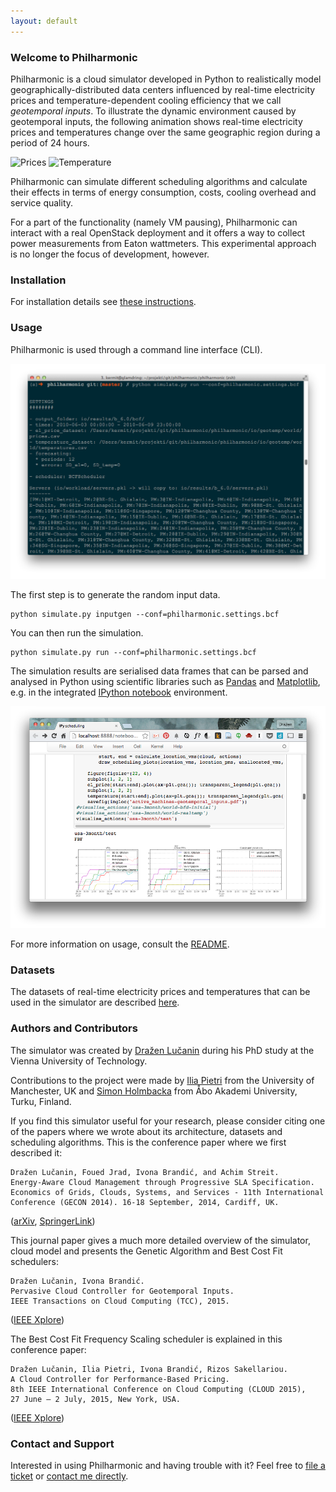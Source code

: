 ```yaml
---
layout: default
---
```


### Welcome to Philharmonic

Philharmonic is a cloud simulator developed in Python to realistically model
geographically-distributed data centers influenced by real-time electricity
prices and temperature-dependent cooling efficiency that we call
*geotemporal inputs*. To illustrate the dynamic environment caused by
geotemporal inputs, the following animation shows real-time electricity prices
and temperatures change over the same geographic region during
a period of 24 hours.

<img class="timeseries-animation left"
src="./img/prices.gif"
alt="Prices"> <img  class="timeseries-animation right"
src="./img/temperature.gif"
alt="Temperature">

Philharmonic can simulate different scheduling algorithms and
calculate their effects in terms of energy consumption, costs, cooling overhead
and service quality.

For a part of the functionality (namely VM pausing), Philharmonic can interact
with a real OpenStack deployment and it offers a way to collect power
measurements from Eaton wattmeters. This experimental approach is no longer
the focus of development, however.


### Installation

For installation details see
[these instructions](https://github.com/philharmonic/philharmonic#installation).


### Usage

Philharmonic is used through a command line interface (CLI).

[![the command line interface](img/philharmonic-terminal.png)](img/philharmonic-terminal.png)

The first step is to generate the random input data.

    python simulate.py inputgen --conf=philharmonic.settings.bcf

You can then run the simulation.

    python simulate.py run --conf=philharmonic.settings.bcf

The simulation results are serialised data frames that can be parsed and
analysed in Python using scientific libraries such as
[Pandas](http://pandas.pydata.org/) and [Matplotlib](http://matplotlib.org/),
e.g. in the integrated [IPython notebook](http://ipython.org/notebook.html)
environment.

[![analysing results in IPython](img/philharmonic-notebook.png)](img/philharmonic-notebook.png)

For more information on usage,
consult the [README](https://github.com/philharmonic/philharmonic#running).


### Datasets

The datasets of real-time electricity prices and temperatures that can be used
in the simulator are described
[here](https://github.com/philharmonic/philharmonic/tree/master/io/geotemp).


### Authors and Contributors

The simulator was created by
[Dražen Lučanin](http://www.infosys.tuwien.ac.at/staff/drazen/)
during his PhD study at the
Vienna University of Technology.

Contributions to the project were made by
[Ilia Pietri](http://www.researchgate.net/profile/Ilia_Pietri) from the
University of Manchester, UK and
[Simon Holmbacka](http://www.researchgate.net/profile/Simon_Holmbacka)
from Åbo Akademi University, Turku, Finland.

If you find this simulator useful for your research, please consider citing
one of the papers where we wrote about its architecture, datasets and
scheduling algorithms. This is the conference paper where we first described it:

```
Dražen Lučanin, Foued Jrad, Ivona Brandić, and Achim Streit.
Energy-Aware Cloud Management through Progressive SLA Specification.
Economics of Grids, Clouds, Systems, and Services - 11th International
Conference (GECON 2014). 16-18 September, 2014, Cardiff, UK.
```
([arXiv](http://arxiv.org/abs/1409.0325),
[SpringerLink](http://link.springer.com/chapter/10.1007/978-3-319-14609-6_6))

This journal paper gives a much more detailed overview of the simulator,
cloud model and presents the Genetic Algorithm and Best Cost Fit schedulers:

```
Dražen Lučanin, Ivona Brandić.
Pervasive Cloud Controller for Geotemporal Inputs.
IEEE Transactions on Cloud Computing (TCC), 2015.
```
([IEEE Xplore](http://ieeexplore.ieee.org/xpl/articleDetails.jsp?arnumber=7180314))

The Best Cost Fit Frequency Scaling scheduler is explained in this conference
paper:

```
Dražen Lučanin, Ilia Pietri, Ivona Brandić, Rizos Sakellariou.
A Cloud Controller for Performance-Based Pricing.
8th IEEE International Conference on Cloud Computing (CLOUD 2015),
27 June – 2 July, 2015, New York, USA.
```
([IEEE Xplore](http://ieeexplore.ieee.org/xpl/articleDetails.jsp?arnumber=7214040))

### Contact and Support

Interested in using Philharmonic and having trouble with it? Feel free to
[file a ticket](https://github.com/philharmonic/philharmonic/issues) or
[contact me directly](https://metakermit.com/about/).
